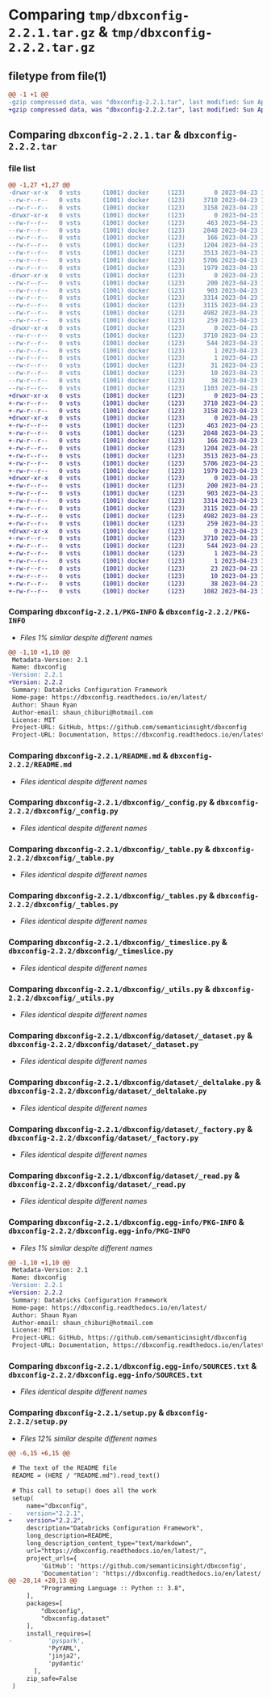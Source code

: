 # Comparing `tmp/dbxconfig-2.2.1.tar.gz` & `tmp/dbxconfig-2.2.2.tar.gz`

## filetype from file(1)

```diff
@@ -1 +1 @@
-gzip compressed data, was "dbxconfig-2.2.1.tar", last modified: Sun Apr 23 10:12:01 2023, max compression
+gzip compressed data, was "dbxconfig-2.2.2.tar", last modified: Sun Apr 23 10:15:56 2023, max compression
```

## Comparing `dbxconfig-2.2.1.tar` & `dbxconfig-2.2.2.tar`

### file list

```diff
@@ -1,27 +1,27 @@
-drwxr-xr-x   0 vsts      (1001) docker     (123)        0 2023-04-23 10:12:01.009899 dbxconfig-2.2.1/
--rw-r--r--   0 vsts      (1001) docker     (123)     3710 2023-04-23 10:12:01.009899 dbxconfig-2.2.1/PKG-INFO
--rw-r--r--   0 vsts      (1001) docker     (123)     3158 2023-04-23 10:11:08.000000 dbxconfig-2.2.1/README.md
-drwxr-xr-x   0 vsts      (1001) docker     (123)        0 2023-04-23 10:12:01.005899 dbxconfig-2.2.1/dbxconfig/
--rw-r--r--   0 vsts      (1001) docker     (123)      463 2023-04-23 10:11:08.000000 dbxconfig-2.2.1/dbxconfig/__init__.py
--rw-r--r--   0 vsts      (1001) docker     (123)     2848 2023-04-23 10:11:08.000000 dbxconfig-2.2.1/dbxconfig/_config.py
--rw-r--r--   0 vsts      (1001) docker     (123)      166 2023-04-23 10:11:08.000000 dbxconfig-2.2.1/dbxconfig/_stage_type.py
--rw-r--r--   0 vsts      (1001) docker     (123)     1204 2023-04-23 10:11:08.000000 dbxconfig-2.2.1/dbxconfig/_table.py
--rw-r--r--   0 vsts      (1001) docker     (123)     3513 2023-04-23 10:11:08.000000 dbxconfig-2.2.1/dbxconfig/_tables.py
--rw-r--r--   0 vsts      (1001) docker     (123)     5706 2023-04-23 10:11:08.000000 dbxconfig-2.2.1/dbxconfig/_timeslice.py
--rw-r--r--   0 vsts      (1001) docker     (123)     1979 2023-04-23 10:11:08.000000 dbxconfig-2.2.1/dbxconfig/_utils.py
-drwxr-xr-x   0 vsts      (1001) docker     (123)        0 2023-04-23 10:12:01.009899 dbxconfig-2.2.1/dbxconfig/dataset/
--rw-r--r--   0 vsts      (1001) docker     (123)      200 2023-04-23 10:11:08.000000 dbxconfig-2.2.1/dbxconfig/dataset/__init__.py
--rw-r--r--   0 vsts      (1001) docker     (123)      903 2023-04-23 10:11:08.000000 dbxconfig-2.2.1/dbxconfig/dataset/_dataset.py
--rw-r--r--   0 vsts      (1001) docker     (123)     3314 2023-04-23 10:11:08.000000 dbxconfig-2.2.1/dbxconfig/dataset/_deltalake.py
--rw-r--r--   0 vsts      (1001) docker     (123)     3115 2023-04-23 10:11:08.000000 dbxconfig-2.2.1/dbxconfig/dataset/_factory.py
--rw-r--r--   0 vsts      (1001) docker     (123)     4982 2023-04-23 10:11:08.000000 dbxconfig-2.2.1/dbxconfig/dataset/_read.py
--rw-r--r--   0 vsts      (1001) docker     (123)      259 2023-04-23 10:11:08.000000 dbxconfig-2.2.1/dbxconfig/dataset/_write.py
-drwxr-xr-x   0 vsts      (1001) docker     (123)        0 2023-04-23 10:12:01.009899 dbxconfig-2.2.1/dbxconfig.egg-info/
--rw-r--r--   0 vsts      (1001) docker     (123)     3710 2023-04-23 10:12:00.000000 dbxconfig-2.2.1/dbxconfig.egg-info/PKG-INFO
--rw-r--r--   0 vsts      (1001) docker     (123)      544 2023-04-23 10:12:00.000000 dbxconfig-2.2.1/dbxconfig.egg-info/SOURCES.txt
--rw-r--r--   0 vsts      (1001) docker     (123)        1 2023-04-23 10:12:00.000000 dbxconfig-2.2.1/dbxconfig.egg-info/dependency_links.txt
--rw-r--r--   0 vsts      (1001) docker     (123)        1 2023-04-23 10:12:00.000000 dbxconfig-2.2.1/dbxconfig.egg-info/not-zip-safe
--rw-r--r--   0 vsts      (1001) docker     (123)       31 2023-04-23 10:12:00.000000 dbxconfig-2.2.1/dbxconfig.egg-info/requires.txt
--rw-r--r--   0 vsts      (1001) docker     (123)       10 2023-04-23 10:12:00.000000 dbxconfig-2.2.1/dbxconfig.egg-info/top_level.txt
--rw-r--r--   0 vsts      (1001) docker     (123)       38 2023-04-23 10:12:01.009899 dbxconfig-2.2.1/setup.cfg
--rw-r--r--   0 vsts      (1001) docker     (123)     1103 2023-04-23 10:11:08.000000 dbxconfig-2.2.1/setup.py
+drwxr-xr-x   0 vsts      (1001) docker     (123)        0 2023-04-23 10:15:56.059765 dbxconfig-2.2.2/
+-rw-r--r--   0 vsts      (1001) docker     (123)     3710 2023-04-23 10:15:56.059765 dbxconfig-2.2.2/PKG-INFO
+-rw-r--r--   0 vsts      (1001) docker     (123)     3158 2023-04-23 10:15:02.000000 dbxconfig-2.2.2/README.md
+drwxr-xr-x   0 vsts      (1001) docker     (123)        0 2023-04-23 10:15:56.059765 dbxconfig-2.2.2/dbxconfig/
+-rw-r--r--   0 vsts      (1001) docker     (123)      463 2023-04-23 10:15:02.000000 dbxconfig-2.2.2/dbxconfig/__init__.py
+-rw-r--r--   0 vsts      (1001) docker     (123)     2848 2023-04-23 10:15:02.000000 dbxconfig-2.2.2/dbxconfig/_config.py
+-rw-r--r--   0 vsts      (1001) docker     (123)      166 2023-04-23 10:15:02.000000 dbxconfig-2.2.2/dbxconfig/_stage_type.py
+-rw-r--r--   0 vsts      (1001) docker     (123)     1204 2023-04-23 10:15:02.000000 dbxconfig-2.2.2/dbxconfig/_table.py
+-rw-r--r--   0 vsts      (1001) docker     (123)     3513 2023-04-23 10:15:02.000000 dbxconfig-2.2.2/dbxconfig/_tables.py
+-rw-r--r--   0 vsts      (1001) docker     (123)     5706 2023-04-23 10:15:02.000000 dbxconfig-2.2.2/dbxconfig/_timeslice.py
+-rw-r--r--   0 vsts      (1001) docker     (123)     1979 2023-04-23 10:15:02.000000 dbxconfig-2.2.2/dbxconfig/_utils.py
+drwxr-xr-x   0 vsts      (1001) docker     (123)        0 2023-04-23 10:15:56.059765 dbxconfig-2.2.2/dbxconfig/dataset/
+-rw-r--r--   0 vsts      (1001) docker     (123)      200 2023-04-23 10:15:02.000000 dbxconfig-2.2.2/dbxconfig/dataset/__init__.py
+-rw-r--r--   0 vsts      (1001) docker     (123)      903 2023-04-23 10:15:02.000000 dbxconfig-2.2.2/dbxconfig/dataset/_dataset.py
+-rw-r--r--   0 vsts      (1001) docker     (123)     3314 2023-04-23 10:15:02.000000 dbxconfig-2.2.2/dbxconfig/dataset/_deltalake.py
+-rw-r--r--   0 vsts      (1001) docker     (123)     3115 2023-04-23 10:15:02.000000 dbxconfig-2.2.2/dbxconfig/dataset/_factory.py
+-rw-r--r--   0 vsts      (1001) docker     (123)     4982 2023-04-23 10:15:02.000000 dbxconfig-2.2.2/dbxconfig/dataset/_read.py
+-rw-r--r--   0 vsts      (1001) docker     (123)      259 2023-04-23 10:15:02.000000 dbxconfig-2.2.2/dbxconfig/dataset/_write.py
+drwxr-xr-x   0 vsts      (1001) docker     (123)        0 2023-04-23 10:15:56.059765 dbxconfig-2.2.2/dbxconfig.egg-info/
+-rw-r--r--   0 vsts      (1001) docker     (123)     3710 2023-04-23 10:15:56.000000 dbxconfig-2.2.2/dbxconfig.egg-info/PKG-INFO
+-rw-r--r--   0 vsts      (1001) docker     (123)      544 2023-04-23 10:15:56.000000 dbxconfig-2.2.2/dbxconfig.egg-info/SOURCES.txt
+-rw-r--r--   0 vsts      (1001) docker     (123)        1 2023-04-23 10:15:56.000000 dbxconfig-2.2.2/dbxconfig.egg-info/dependency_links.txt
+-rw-r--r--   0 vsts      (1001) docker     (123)        1 2023-04-23 10:15:56.000000 dbxconfig-2.2.2/dbxconfig.egg-info/not-zip-safe
+-rw-r--r--   0 vsts      (1001) docker     (123)       23 2023-04-23 10:15:56.000000 dbxconfig-2.2.2/dbxconfig.egg-info/requires.txt
+-rw-r--r--   0 vsts      (1001) docker     (123)       10 2023-04-23 10:15:56.000000 dbxconfig-2.2.2/dbxconfig.egg-info/top_level.txt
+-rw-r--r--   0 vsts      (1001) docker     (123)       38 2023-04-23 10:15:56.059765 dbxconfig-2.2.2/setup.cfg
+-rw-r--r--   0 vsts      (1001) docker     (123)     1082 2023-04-23 10:15:02.000000 dbxconfig-2.2.2/setup.py
```

### Comparing `dbxconfig-2.2.1/PKG-INFO` & `dbxconfig-2.2.2/PKG-INFO`

 * *Files 1% similar despite different names*

```diff
@@ -1,10 +1,10 @@
 Metadata-Version: 2.1
 Name: dbxconfig
-Version: 2.2.1
+Version: 2.2.2
 Summary: Databricks Configuration Framework
 Home-page: https://dbxconfig.readthedocs.io/en/latest/
 Author: Shaun Ryan
 Author-email: shaun_chiburi@hotmail.com
 License: MIT
 Project-URL: GitHub, https://github.com/semanticinsight/dbxconfig
 Project-URL: Documentation, https://dbxconfig.readthedocs.io/en/latest/
```

### Comparing `dbxconfig-2.2.1/README.md` & `dbxconfig-2.2.2/README.md`

 * *Files identical despite different names*

### Comparing `dbxconfig-2.2.1/dbxconfig/_config.py` & `dbxconfig-2.2.2/dbxconfig/_config.py`

 * *Files identical despite different names*

### Comparing `dbxconfig-2.2.1/dbxconfig/_table.py` & `dbxconfig-2.2.2/dbxconfig/_table.py`

 * *Files identical despite different names*

### Comparing `dbxconfig-2.2.1/dbxconfig/_tables.py` & `dbxconfig-2.2.2/dbxconfig/_tables.py`

 * *Files identical despite different names*

### Comparing `dbxconfig-2.2.1/dbxconfig/_timeslice.py` & `dbxconfig-2.2.2/dbxconfig/_timeslice.py`

 * *Files identical despite different names*

### Comparing `dbxconfig-2.2.1/dbxconfig/_utils.py` & `dbxconfig-2.2.2/dbxconfig/_utils.py`

 * *Files identical despite different names*

### Comparing `dbxconfig-2.2.1/dbxconfig/dataset/_dataset.py` & `dbxconfig-2.2.2/dbxconfig/dataset/_dataset.py`

 * *Files identical despite different names*

### Comparing `dbxconfig-2.2.1/dbxconfig/dataset/_deltalake.py` & `dbxconfig-2.2.2/dbxconfig/dataset/_deltalake.py`

 * *Files identical despite different names*

### Comparing `dbxconfig-2.2.1/dbxconfig/dataset/_factory.py` & `dbxconfig-2.2.2/dbxconfig/dataset/_factory.py`

 * *Files identical despite different names*

### Comparing `dbxconfig-2.2.1/dbxconfig/dataset/_read.py` & `dbxconfig-2.2.2/dbxconfig/dataset/_read.py`

 * *Files identical despite different names*

### Comparing `dbxconfig-2.2.1/dbxconfig.egg-info/PKG-INFO` & `dbxconfig-2.2.2/dbxconfig.egg-info/PKG-INFO`

 * *Files 1% similar despite different names*

```diff
@@ -1,10 +1,10 @@
 Metadata-Version: 2.1
 Name: dbxconfig
-Version: 2.2.1
+Version: 2.2.2
 Summary: Databricks Configuration Framework
 Home-page: https://dbxconfig.readthedocs.io/en/latest/
 Author: Shaun Ryan
 Author-email: shaun_chiburi@hotmail.com
 License: MIT
 Project-URL: GitHub, https://github.com/semanticinsight/dbxconfig
 Project-URL: Documentation, https://dbxconfig.readthedocs.io/en/latest/
```

### Comparing `dbxconfig-2.2.1/dbxconfig.egg-info/SOURCES.txt` & `dbxconfig-2.2.2/dbxconfig.egg-info/SOURCES.txt`

 * *Files identical despite different names*

### Comparing `dbxconfig-2.2.1/setup.py` & `dbxconfig-2.2.2/setup.py`

 * *Files 12% similar despite different names*

```diff
@@ -6,15 +6,15 @@
 
 # The text of the README file
 README = (HERE / "README.md").read_text()
 
 # This call to setup() does all the work
 setup(
     name="dbxconfig",
-    version="2.2.1",
+    version="2.2.2",
     description="Databricks Configuration Framework",
     long_description=README,
     long_description_content_type="text/markdown",
     url="https://dbxconfig.readthedocs.io/en/latest/",
     project_urls={
         'GitHub': 'https://github.com/semanticinsight/dbxconfig',
         'Documentation': 'https://dbxconfig.readthedocs.io/en/latest/'
@@ -28,14 +28,13 @@
         "Programming Language :: Python :: 3.8",
     ],
     packages=[
         "dbxconfig",
         "dbxconfig.dataset"
     ],
     install_requires=[
-          'pyspark',
           'PyYAML',
           'jinja2',
           'pydantic'
       ],
     zip_safe=False
 )
```

